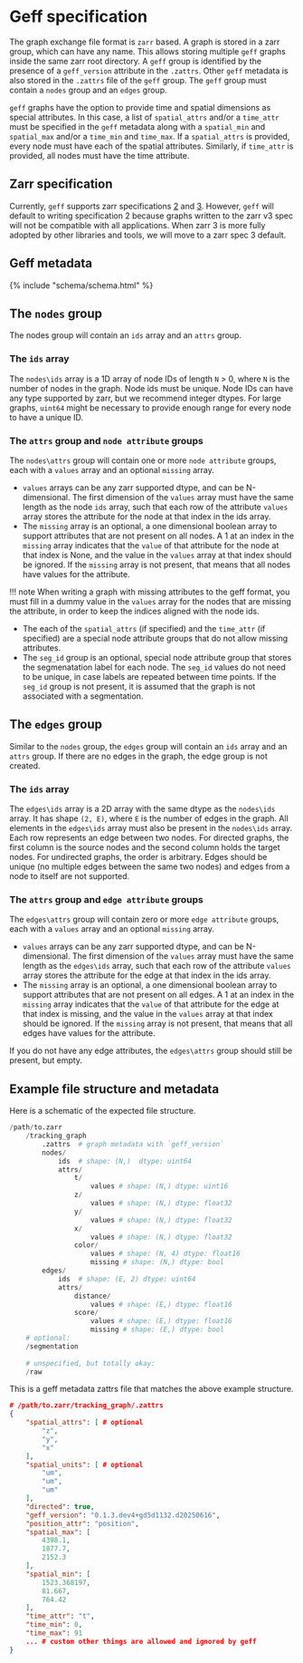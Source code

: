 # Geff specification

The graph exchange file format is `zarr` based. A graph is stored in a zarr group, which can have any name. This allows storing multiple `geff` graphs inside the same zarr root directory. A `geff` group is identified by the presence of a `geff_version` attribute in the `.zattrs`. Other `geff` metadata is also stored in the `.zattrs` file of the `geff` group. The `geff` group must contain a `nodes` group and an `edges` group.

`geff` graphs have the option to provide time and spatial dimensions as special attributes. In this case, a list of `spatial_attrs` and/or a `time_attr` must be specified in the `geff` metadata along with a `spatial_min` and `spatial_max` and/or a `time_min` and `time_max`. If a `spatial_attrs` is provided, every node must have each of the spatial attributes. Similarly, if `time_attr` is provided, all nodes must have the time attribute.

## Zarr specification

Currently, `geff` supports zarr specifications [2](https://zarr-specs.readthedocs.io/en/latest/v2/v2.0.html) and [3](https://zarr-specs.readthedocs.io/en/latest/v3/core/index.html). However, `geff` will default to writing specification 2 because graphs written to the zarr v3 spec will not be compatible with all applications. When zarr 3 is more fully adopted by other libraries and tools, we will move to a zarr spec 3 default.

## Geff metadata

{%
    include "schema/schema.html"
%}

## The `nodes` group
The nodes group will contain an `ids` array and an `attrs` group.

### The `ids` array
The `nodes\ids` array is a 1D array of node IDs of length `N` > 0, where `N` is the number of nodes in the graph. Node ids must be unique. Node IDs can have any type supported by zarr, but we recommend integer dtypes. For large graphs, `uint64` might be necessary to provide enough range for every node to have a unique ID. 

### The `attrs` group and `node attribute` groups
The `nodes\attrs` group will contain one or more `node attribute` groups, each with a `values` array and an optional `missing` array. 

- `values` arrays can be any zarr supported dtype, and can be N-dimensional. The first dimension of the `values` array must have the same length as the node `ids` array, such that each row of the attribute `values` array stores the attribute for the node at that index in the ids array. 
- The `missing` array is an optional, a one dimensional boolean array to support attributes that are not present on all nodes. A 1 at an index in the `missing` array indicates that the `value` of that attribute for the node at that index is None, and the value in the `values` array at that index should be ignored. If the `missing` array is not present, that means that all nodes have values for the attribute. 

!!! note
    When writing a graph with missing attributes to the geff format, you must fill in a dummy value in the `values` array for the nodes that are missing the attribute, in order to keep the indices aligned with the node ids.

- The each of the `spatial_attrs` (if specified) and the `time_attr` (if specified) are a special node attribute groups that do not allow missing attributes.
- The `seg_id` group is an optional, special node attribute group that stores the segmenatation label for each node. The `seg_id` values do not need to be unique, in case labels are repeated between time points. If the `seg_id` group is not present, it is assumed that the graph is not associated with a segmentation. 
<!-- Perhaps we just let the user specify the seg id attribute in the metadata instead? Then you can point it to the node ids if you wanted to -->

## The `edges` group
Similar to the `nodes` group, the `edges` group will contain an `ids` array and an `attrs` group. If there are no edges in the graph, the edge group is not created.

### The `ids` array
The `edges\ids` array is a 2D array with the same dtype as the `nodes\ids` array. It has shape `(2, E)`, where `E` is the number of edges in the graph. All elements in the `edges\ids` array must also be present in the `nodes\ids` array.
Each row represents an edge between two nodes. For directed graphs, the first column is the source nodes and the second column holds the target nodes. For undirected graphs, the order is arbitrary.
Edges should be unique (no multiple edges between the same two nodes) and edges from a node to itself are not supported.

### The `attrs` group and `edge attribute` groups
The `edges\attrs` group will contain zero or more `edge attribute` groups, each with a `values` array and an optional `missing` array. 

- `values` arrays can be any zarr supported dtype, and can be N-dimensional. The first dimension of the `values` array must have the same length as the `edges\ids` array, such that each row of the attribute `values` array stores the attribute for the edge at that index in the ids array. 
- The `missing` array is an optional, a one dimensional boolean array to support attributes that are not present on all edges. A 1 at an index in the `missing` array indicates that the `value` of that attribute for the edge at that index is missing, and the value in the `values` array at that index should be ignored. If the `missing` array is not present, that means that all edges have values for the attribute.

If you do not have any edge attributes, the `edges\attrs` group should still be present, but empty.

## Example file structure and metadata
Here is a schematic of the expected file structure.
``` python
/path/to.zarr
    /tracking_graph
	    .zattrs  # graph metadata with `geff_version`
	    nodes/
            ids  # shape: (N,)  dtype: uint64
            attrs/
                t/
                    values # shape: (N,) dtype: uint16
                z/
                    values # shape: (N,) dtype: float32
                y/
                    values # shape: (N,) dtype: float32
                x/
                    values # shape: (N,) dtype: float32
                color/
                    values # shape: (N, 4) dtype: float16
                    missing # shape: (N,) dtype: bool
	    edges/
            ids  # shape: (E, 2) dtype: uint64
            attrs/
                distance/
                    values # shape: (E,) dtype: float16
                score/
                    values # shape: (E,) dtype: float16
                    missing # shape: (E,) dtype: bool
    # optional:
    /segmentation 
    
    # unspecified, but totally okay:
    /raw 
```
This is a geff metadata zattrs file that matches the above example structure.
```json
# /path/to.zarr/tracking_graph/.zattrs
{
    "spatial_attrs": [ # optional
        "z",
        "y",
        "x"
    ],
    "spatial_units": [ # optional
        "um",
        "um",
        "um"
    ],
    "directed": true,
    "geff_version": "0.1.3.dev4+gd5d1132.d20250616",
    "position_attr": "position",
    "spatial_max": [ 
        4398.1,
        1877.7,
        2152.3
    ],
    "spatial_min": [
        1523.368197,
        81.667,
        764.42
    ],
    "time_attr": "t",
    "time_min": 0,
    "time_max": 91
    ... # custom other things are allowed and ignored by geff
}
```
